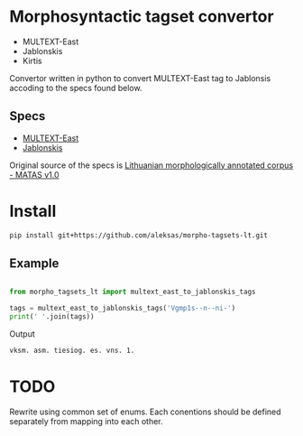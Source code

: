 # Morphosyntactic tagset convertor
- MULTEXT-East
- Jablonskis 
- Kirtis


Convertor written in python to convert MULTEXT-East tag to Jablonsis accoding to the specs found below.

## Specs
- [MULTEXT-East](./docs/Morf_zymu_standartas_12v-EN.pdf)
- [Jablonskis](./docs/Jablonskis-tagset-EN.pdf)

Original source of the specs is [Lithuanian morphologically annotated corpus - MATAS v1.0](https://clarin.vdu.lt/xmlui/handle/20.500.11821/33)

# Install

```sh
pip install git+https://github.com/aleksas/morpho-tagsets-lt.git
```

## Example

```python

from morpho_tagsets_lt import multext_east_to_jablonskis_tags

tags = multext_east_to_jablonskis_tags('Vgmp1s--n--ni-')
print(' '.join(tags))

```
Output
```sh
vksm. asm. tiesiog. es. vns. 1.
```

# TODO
Rewrite using common set of enums. Each conentions should be defined separately from mapping into each other.
